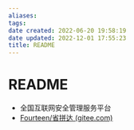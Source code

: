 ```yaml
---
aliases: 
tags: 
date created: 2022-06-20 19:58:19
date updated: 2022-12-01 17:55:23
title: README
---
```


# README

- 全国互联网安全管理服务平台
- [Fourteen/省拼达 (gitee.com)](https://gitee.com/FourteenD/provincial-pinda)
